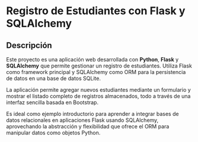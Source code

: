 # Registro de Estudiantes con Flask y SQLAlchemy

## Descripción

Este proyecto es una aplicación web desarrollada con **Python**, **Flask** y **SQLAlchemy** que permite gestionar un registro de estudiantes. Utiliza Flask como framework principal y SQLAlchemy como ORM para la persistencia de datos en una base de datos SQLite.

La aplicación permite agregar nuevos estudiantes mediante un formulario y mostrar el listado completo de registros almacenados, todo a través de una interfaz sencilla basada en Bootstrap.

Es ideal como ejemplo introductorio para aprender a integrar bases de datos relacionales en aplicaciones Flask usando SQLAlchemy, aprovechando la abstracción y flexibilidad que ofrece el ORM para manipular datos como objetos Python.
